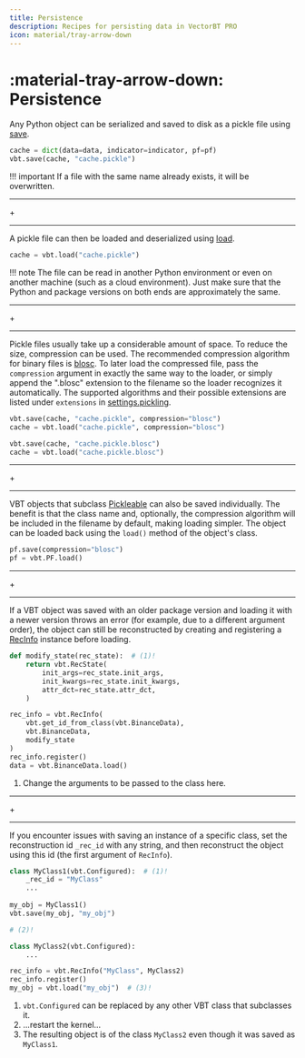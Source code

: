 ```yaml
---
title: Persistence
description: Recipes for persisting data in VectorBT PRO
icon: material/tray-arrow-down
---
```


# :material-tray-arrow-down: Persistence

Any Python object can be serialized and saved to disk as a pickle file using [save](https://vectorbt.pro/pvt_6d1b3986/api/utils/pickling/#vectorbtpro.utils.pickling.save).

```python title="Save a dict to a file"
cache = dict(data=data, indicator=indicator, pf=pf)
vbt.save(cache, "cache.pickle")
```

!!! important
    If a file with the same name already exists, it will be overwritten.

<div class="separator-container">
    <hr class="separator">
        <span class="separator-text">+</span>
    <hr class="separator">
</div>

A pickle file can then be loaded and deserialized using [load](https://vectorbt.pro/pvt_6d1b3986/api/utils/pickling/#vectorbtpro.utils.pickling.load).

```python title="Load the dict back"
cache = vbt.load("cache.pickle")
```

!!! note
    The file can be read in another Python environment or even on another machine (such as a cloud
    environment). Just make sure that the Python and package versions on both ends are approximately
    the same.

<div class="separator-container">
    <hr class="separator">
        <span class="separator-text">+</span>
    <hr class="separator">
</div>

Pickle files usually take up a considerable amount of space. To reduce the size, compression can be used.
The recommended compression algorithm for binary files is [blosc](https://github.com/Blosc/c-blosc).
To later load the compressed file, pass the `compression` argument in exactly the same way to the loader, 
or simply append the ".blosc" extension to the filename so the loader recognizes it automatically.
The supported algorithms and their possible extensions are listed under `extensions` in
[settings.pickling](https://vectorbt.pro/pvt_6d1b3986/api/_settings/#vectorbtpro._settings.pickling).

```python title="Specify the compression explicitly"
vbt.save(cache, "cache.pickle", compression="blosc")
cache = vbt.load("cache.pickle", compression="blosc")
```

```python title="Specify the compression implicitly"
vbt.save(cache, "cache.pickle.blosc")
cache = vbt.load("cache.pickle.blosc")
```

<div class="separator-container">
    <hr class="separator">
        <span class="separator-text">+</span>
    <hr class="separator">
</div>

VBT objects that subclass [Pickleable](https://vectorbt.pro/pvt_6d1b3986/api/utils/pickling/#vectorbtpro.utils.pickling.Pickleable)
can also be saved individually. The benefit is that the class name and, optionally, the compression 
algorithm will be included in the filename by default, making loading simpler. The object can be 
loaded back using the `load()` method of the object's class.

```python title="Save a portfolio under 'Portfolio.pickle.blosc' and load it back"
pf.save(compression="blosc")
pf = vbt.PF.load()
```

<div class="separator-container">
    <hr class="separator">
        <span class="separator-text">+</span>
    <hr class="separator">
</div>

If a VBT object was saved with an older package version and loading it with a newer version throws 
an error (for example, due to a different argument order), the object can still be reconstructed by 
creating and registering a [RecInfo](https://vectorbt.pro/pvt_6d1b3986/api/utils/pickling/#vectorbtpro.utils.pickling.RecInfo) instance 
before loading.

```python title="Reconstruct an older BinanceData instance"
def modify_state(rec_state):  # (1)!
    return vbt.RecState(
        init_args=rec_state.init_args,
        init_kwargs=rec_state.init_kwargs,
        attr_dct=rec_state.attr_dct,
    )

rec_info = vbt.RecInfo(
    vbt.get_id_from_class(vbt.BinanceData),
    vbt.BinanceData,
    modify_state
)
rec_info.register()
data = vbt.BinanceData.load()
```

1. Change the arguments to be passed to the class here.

<div class="separator-container">
    <hr class="separator">
        <span class="separator-text">+</span>
    <hr class="separator">
</div>

If you encounter issues with saving an instance of a specific class, set the reconstruction id
`_rec_id` with any string, and then reconstruct the object using this id (the first argument of
`RecInfo`).

```python title="Set a custom identifier to a class and reconstruct its instance using another class"
class MyClass1(vbt.Configured):  # (1)!
    _rec_id = "MyClass"
    ...
    
my_obj = MyClass1()
vbt.save(my_obj, "my_obj")

# (2)!

class MyClass2(vbt.Configured):
    ...

rec_info = vbt.RecInfo("MyClass", MyClass2)
rec_info.register()
my_obj = vbt.load("my_obj")  # (3)!
```

1. `vbt.Configured` can be replaced by any other VBT class that subclasses it.
2. ...restart the kernel...
3. The resulting object is of the class `MyClass2` even though it was saved as `MyClass1`.